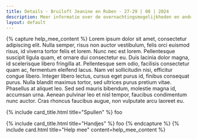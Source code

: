 ```yaml
---
title: Details · Bruiloft Jeanine en Ruben · 27-29 | 08 | 2024
description: Meer informatie over de overnachtingsmogelijkheden en andere details van de bruiloft.
layout: default
---
```

{% capture help_mee_content %}
Lorem ipsum dolor sit amet, consectetur adipiscing elit. Nulla semper, risus non auctor vestibulum, felis orci euismod
risus, id viverra tortor felis et lorem. Nunc nec est lorem. Pellentesque suscipit ligula quam, et ornare dui
consectetur eu. Duis lacinia dolor magna, id scelerisque libero fringilla at. Pellentesque sem odio, facilisis
consectetur quam ac, fermentum eleifend lacus. Nam vel sollicitudin nisi, efficitur congue libero. Integer libero
lectus, cursus eget purus id, finibus consequat purus. Nulla blandit maximus tortor, sed ultrices purus pretium vitae.
Phasellus at aliquet leo. Sed sed mauris bibendum, molestie magna id, accumsan urna. Aenean pulvinar leo et nisl tempor,
faucibus condimentum nunc auctor. Cras rhoncus faucibus augue, non vulputate arcu laoreet eu. 

{% include card_title.html title="Spullen" %}
foo

{% include card_title.html title="Handjes" %}
foo
{% endcapture %}
{% include card.html title="Help mee" content=help_mee_content %}
